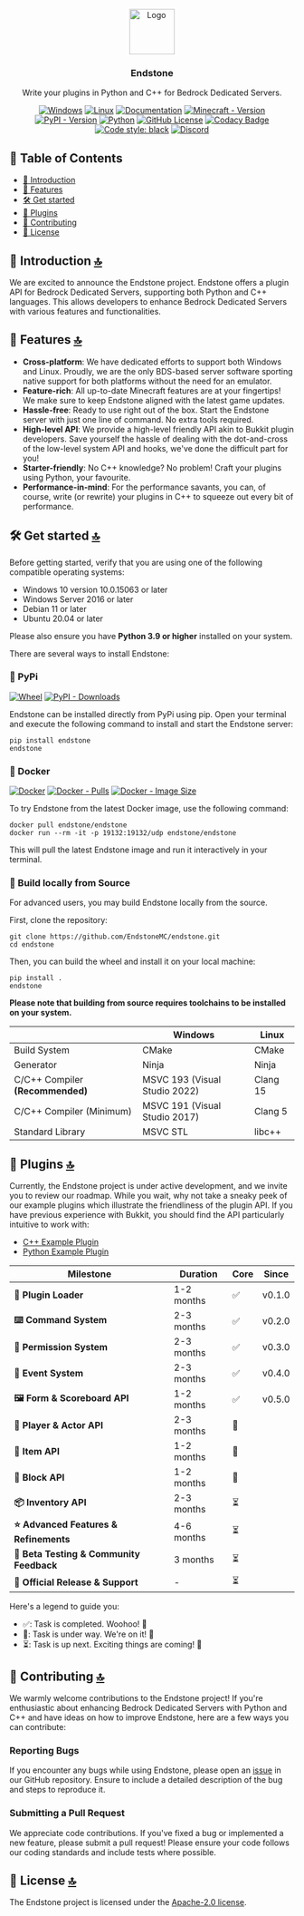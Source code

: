 <!-- PROJECT LOGO -->
<br />
<div align="center">
  <a href="https://github.com/EndstoneMC/endstone/releases">
    <img src="https://static.wikia.nocookie.net/minecraft_gamepedia/images/4/43/End_Stone_JE3_BE2.png" alt="Logo" width="80" height="80">
  </a>

<h3 align="center">Endstone</h3>

<p align="center">
  Write your plugins in Python and C++ for Bedrock Dedicated Servers.
</p>

[![Windows](https://github.com/EndstoneMC/endstone/actions/workflows/windows.yml/badge.svg)](https://github.com/EndstoneMC/endstone/actions/workflows/windows.yml)
[![Linux](https://github.com/EndstoneMC/endstone/actions/workflows/linux.yml/badge.svg)](https://github.com/EndstoneMC/endstone/actions/workflows/linux.yml)
[![Documentation](https://github.com/EndstoneMC/endstone/actions/workflows/docs.yml/badge.svg)](https://endstone.dev/)
[![Minecraft - Version](https://img.shields.io/badge/minecraft-v1.21.20%20(Bedrock)-green)](https://feedback.minecraft.net/hc/en-us/sections/360001186971-Release-Changelogs)
[![PyPI - Version](https://img.shields.io/pypi/v/endstone)](https://pypi.org/project/endstone)
[![Python](https://img.shields.io/pypi/pyversions/endstone?logo=python&logoColor=white)](https://www.python.org/)
[![GitHub License](https://img.shields.io/github/license/endstonemc/endstone)](LICENSE)
[![Codacy Badge](https://img.shields.io/codacy/grade/8877402fc70b40f5a8c4b325d890e3f7?logo=codacy)](https://app.codacy.com/gh/EndstoneMC/endstone/dashboard)
[![Code style: black](https://img.shields.io/badge/code%20style-black-000000.svg)](https://github.com/psf/black)
[![Discord](https://img.shields.io/discord/1230982180742631457?logo=discord&logoColor=white&color=5865F2)](https://discord.gg/xxgPuc2XN9)

</div>

## 📄 Table of Contents

- [📖 Introduction](#-introduction-)
- [🎯 Features](#-features-)
- [🛠️ Get started](#%EF%B8%8F-get-started-)
- [🌟 Plugins](#-plugins-)
- [🙌 Contributing](#-contributing-)
- [🎫 License](#-license-)

## 📖 Introduction [🔝](#-table-of-contents)

We are excited to announce the Endstone project. Endstone offers a plugin API for Bedrock Dedicated Servers, supporting
both Python and C++ languages. This allows developers to enhance Bedrock Dedicated Servers with various features and
functionalities.

## 🎯 Features [🔝](#-table-of-contents)

- **Cross-platform**: We have dedicated efforts to support both Windows and Linux. Proudly, we are the only
  BDS-based server software sporting native support for both platforms without the need for an emulator.
- **Feature-rich**: All up-to-date Minecraft features are at your fingertips! We make sure to keep Endstone aligned with
  the latest game updates.
- **Hassle-free**: Ready to use right out of the box. Start the Endstone server with just one line of command. No extra
  tools required.
- **High-level API**: We provide a high-level friendly API akin to Bukkit plugin developers. Save yourself the hassle of
  dealing with the dot-and-cross of the low-level system API and hooks, we've done the difficult part for you!
- **Starter-friendly**: No C++ knowledge? No problem! Craft your plugins using Python, your favourite.
- **Performance-in-mind**: For the performance savants, you can, of course, write (or rewrite) your plugins in C++ to
  squeeze out
  every bit of performance.

## 🛠️ Get started [🔝](#-table-of-contents)

Before getting started, verify that you are using one of the following compatible operating systems:

- Windows 10 version 10.0.15063 or later
- Windows Server 2016 or later
- Debian 11 or later
- Ubuntu 20.04 or later

Please also ensure you have **Python 3.9 or higher** installed on your system.

There are several ways to install Endstone:

### 🐍 PyPi

[![Wheel](https://github.com/EndstoneMC/endstone/actions/workflows/wheel.yml/badge.svg)](https://github.com/EndstoneMC/endstone/actions/workflows/wheel.yml)
[![PyPI - Downloads](https://img.shields.io/pypi/dm/endstone)](https://pypi.org/project/endstone)

Endstone can be installed directly from PyPi using pip. Open your terminal and execute the following command to install
and start
the Endstone server:

```shell
pip install endstone
endstone
```

### 🐳 Docker

[![Docker](https://github.com/EndstoneMC/endstone/actions/workflows/docker.yml/badge.svg)](https://github.com/EndstoneMC/endstone/actions/workflows/docker.yml)
[![Docker - Pulls](https://img.shields.io/docker/pulls/endstone/endstone)](https://hub.docker.com/r/endstone/endstone)
[![Docker - Image Size](https://img.shields.io/docker/image-size/endstone/endstone)](https://hub.docker.com/r/endstone/endstone)

To try Endstone from the latest Docker image, use the following command:

```shell
docker pull endstone/endstone
docker run --rm -it -p 19132:19132/udp endstone/endstone
```

This will pull the latest Endstone image and run it interactively in your terminal.

### 🔨 Build locally from Source

For advanced users, you may build Endstone locally from the source.

First, clone the repository:

```shell
git clone https://github.com/EndstoneMC/endstone.git
cd endstone
```

Then, you can build the wheel and install it on your local machine:

```shell
pip install .
endstone
```

**Please note that building from source requires toolchains to be installed on your system.**

|                                  | Windows                       | Linux    |
|----------------------------------|-------------------------------|----------|
| Build System                     | CMake                         | CMake    |
| Generator                        | Ninja                         | Ninja    |
| C/C++ Compiler **(Recommended)** | MSVC 193 (Visual Studio 2022) | Clang 15 |
| C/C++ Compiler (Minimum)         | MSVC 191 (Visual Studio 2017) | Clang 5  |
| Standard Library                 | MSVC STL                      | libc++   |

## 🌟 Plugins [🔝](#-table-of-contents)

Currently, the Endstone project is under active development, and we invite you to review our roadmap. While you wait,
why not take a sneaky peek of our example plugins which illustrate the friendliness of the plugin API. If you have
previous experience with Bukkit, you should find the API particularly intuitive to work with:

- [C++ Example Plugin](https://github.com/EndstoneMC/cpp-plugin-template)
- [Python Example Plugin](https://github.com/EndstoneMC/python-plugin-template)

| Milestone                                | Duration   | Core | Since  |
|------------------------------------------|------------|------|--------|
| **🔌 Plugin Loader**                     | 1-2 months | ✅    | v0.1.0 |
| **⌨️ Command System**                    | 2-3 months | ✅    | v0.2.0 |
| **🔐 Permission System**                 | 2-3 months | ✅    | v0.3.0 |
| **🎈 Event System**                      | 2-3 months | ✅    | v0.4.0 |
| **🖼 Form & Scoreboard API**             | 1-2 months | ✅    | v0.5.0 |
| **👤 Player & Actor API**                | 2-3 months | 🚧   |        |
| **🔩 Item API**                          | 1-2 months | 🚧   |        |
| **🧱 Block API**                         | 1-2 months | 🚧   |        |
| **📦 Inventory API**                     | 2-3 months | ⏳    |        |
| **⭐ Advanced Features & Refinements**    | 4-6 months | ⏳    |        |
| **🔬 Beta Testing & Community Feedback** | 3 months   | ⏳    |        |
| **🚀 Official Release & Support**        | -          | ⏳    |        |

Here's a legend to guide you:

- ✅: Task is completed. Woohoo! 🎉
- 🚧: Task is under way. We're on it! 💪
- ⏳: Task is up next. Exciting things are coming! 🌠

## 🙌 Contributing [🔝](#-table-of-contents)

We warmly welcome contributions to the Endstone project! If you're enthusiastic about enhancing Bedrock Dedicated
Servers with Python and C++ and have ideas on how to improve Endstone, here are a few ways you can contribute:

### Reporting Bugs

If you encounter any bugs while using Endstone, please open an [issue](https://github.com/EndstoneMC/endstone/issues) in
our GitHub repository. Ensure to include a detailed description of the bug and steps to reproduce it.

### Submitting a Pull Request

We appreciate code contributions. If you've fixed a bug or implemented a new feature, please submit a pull request!
Please ensure your code follows our coding standards and include tests where possible.

## 🎫 License [🔝](#-table-of-contents)

The Endstone project is licensed under the [Apache-2.0 license](LICENSE).
